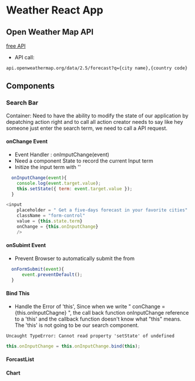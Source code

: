 # Weather React App


## Open Weather Map API
[free API](https://openweathermap.org/api)

- API call:
```
api.openweathermap.org/data/2.5/forecast?q={city name},{country code}
```

## Components
### Search Bar
Container: Need to have the ability to modify the state of our application by depatching action right and to call all action creator needs to say like hey someone just enter the search term, we need to call a API request.

#### onChange Event
- Event Handler : onImputChange(event)
- Need a component State to record the current Input term
- Initize the input term with ''
```js
  onInputChange(event){
    console.log(event.target.value);
    this.setState({ term: event.target.value });
  }

<input
    placeholder = " Get a five-days forecast in your favorite cities"
    className = "form-control"
    value = {this.state.term}
    onChange = {this.onInputChange}
    />
```

#### onSubimt Event
- Prevent Browser to automatically submit the from 
```js
  onFormSubmit(event){
      event.preventDefault();
  }
```

#### Bind This
- Handle the Error of 'this', Since when we write " conChange = {this.onInputChagne} ", the call back function onInputChange reference to a 'this' and the callback function doesn't know what "this" means. The 'this' is not going to be our search component. 
```
Uncaught TypeError: Cannot read property 'setState' of undefined
```
```js
this.onInputChange = this.onInputChange.bind(this);
```

#### ForcastList

#### Chart